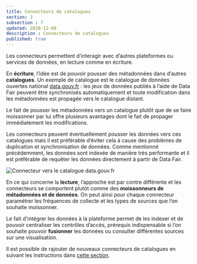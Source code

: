 ```yaml
---
title: Connecteurs de catalogues
section: 3
subsection : 7
updated: 2020-12-09
description : Connecteurs de catalogues
published: true
---
```


Les connecteurs permettent d’interagir avec d’autres plateformes ou services de données, en lecture comme en écriture.

En **écriture**, l’idée est de pouvoir pousser des métadonnées dans d’autres **catalogues**. Un exemple de catalogue est le catalogue de données ouvertes national [data.gouv.fr](https://www.data.gouv.fr/fr/) : les jeux de données publiés à l’aide de Data Fair peuvent être synchronisés automatiquement et toute modification dans les métadonnées est propagée vers le catalogue distant.

Le fait de pousser les métadonnées vers un catalogue plutôt que de se faire moissonner par lui offre plusieurs avantages dont le fait de propager immédiatement les modifications.

Les connecteurs peuvent éventuellement pousser les données vers ces catalogues mais il est préférable d’éviter cela à cause des problèmes de duplication et synchronisation de données. Comme mentionné précédemment, les données sont indexée de manière très performante et il est préférable de requêter les données directement à partir de Data Fair.

![Connecteur vers le catalogue data.gouv.fr](./images/functional-presentation/catalogues.jpg)

En ce qui concerne la **lecture**, l’approche est par contre différente et les connecteurs se comportent plutôt comme des **moissonneurs de métadonnées et de données**. On peut ainsi pour chaque connecteur paramétrer les fréquences de collecte et les types de sources que l’on souhaite moissonner.

Le fait d'intégrer les données à la plateforme permet de les indexer et de pouvoir centraliser les contrôles d’accès, prérequis indispensable si l’on souhaite pouvoir **fusionner** les données ou consulter différentes sources sur une visualisation.

Il est possible de rajouter de nouveaux connecteurs de catalogues en suivant les instructions dans [cette section](./interoperate/connectors).
